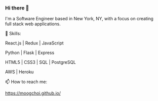 ### Hi there 👋

<!--
**moogchoi/moogchoi** is a ✨ _special_ ✨ repository because its `README.md` (this file) appears on your GitHub profile.

Here are some ideas to get you started:

- 🔭 I’m currently working on ...
- 🌱 I’m currently learning ...
- 👯 I’m looking to collaborate on ...
- 🤔 I’m looking for help with ...
- 💬 Ask me about ...
- 📫 How to reach me: ...
- 😄 Pronouns: ...
- ⚡ Fun fact: ...
-->
I'm a Software Engineer based in New York, NY, with a focus on creating full stack web applications.

🚀 Skills:

React.js | Redux | JavaScript

Python | Flask | Express

HTML5 | CSS3 | SQL | PostgreSQL

AWS | Heroku

📫 How to reach me:

https://moogchoi.github.io/
